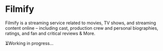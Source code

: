 # Filmify

Filmify is a streaming service related to movies, TV shows, and streaming content online – including cast, production crew and personal biographies, ratings, and fan and critical reviews &amp; More.

⏳Working in progress...

